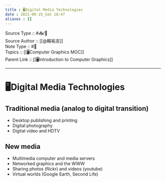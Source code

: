 ```yaml
---
title : 🖥️Digital Media Technologies
date : 2021-09-25_Sat 18:47
aliases : []
---
```

Source Type :: #📥/📄 <br>
Source Author :: [[@賴祐吉]]<br>
Note Type :: #📝 <br>
Topics :: [[🖥️Computer Graphics MOC]]<br>
Parent Link :: [[🖥️Introduction to Computer Graphics]]<br>

---
# 🖥️Digital Media Technologies

## Traditional media (analog to digital transition)
- Desktop publishing and printing
- Digital photography
- Digital video and HDTV

## New media
- Multimedia computer and media servers
- Networked graphics and the WWW
- Sharing photos (flickr) and videos (youtube)
- Virtual worlds (Google Earth, Second Life)